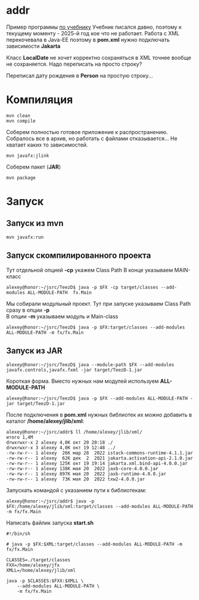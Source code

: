 addr
===

Пример программы [по учебнику](https://code.makery.ch/ru/library/javafx-tutorial/) Учебник писался давно, 
поэтому к текущему моменту - 2025-й год кое что не работает. Работа с XML перекочевала в Java-EE 
поэтому в **pom.xml** нужно подключать зависимости **Jakarta**

Класс **LocalDate** не хочет корректно сохраняться в XML точнее вообще не сохраняется. 
Надо переписать на просто строку?

Переписал дату рождения в **Person** на простую строку...


Компиляция
===

```shell
mvn clean
mvn compile
```

Соберем полностью готовое приложение к распространению. Собралось все в архив, 
но работать с файлами отказывается... Не хватает каких то зависимостей.

```shell
mvn javafx:jlink
```

Соберем пакет (**JAR**)

```shell
mvn package
```

Запуск
===

Запуск из **mvn**
---

```shell
mvn javafx:run
```

Запуск скомпилированного проекта
---

Тут отдельной опцией **-cp** укажем Class Path В конце указываем MAIN-класс

```shell
alexey@honor:~/jsrc/TeezD$ java -p $FX -cp target/classes --add-modules ALL-MODULE-PATH  fx.Main
```

Мы собирали модульный проект. Тут при запуске указываем Class Path сразу в опции **-p** \
В опции **-m** указываем модуль и Main-class

```shell
alexey@honor:~/jsrc/TeezD$ java -p $FX:target/classes --add-modules ALL-MODULE-PATH -m fx/fx.Main
```

Запуск из **JAR**
---

```shell
alexey@honor:~/jsrc/TeezD$ java --module-path $FX --add-modules javafx.controls,javafx.fxml -jar target/TeezD-1.jar
```

Короткая форма. Вместо нужных нам модулей используем **ALL-MODULE-PATH**

```shell
alexey@honor:~/jsrc/TeezD$ java -p $FX --add-modules ALL-MODULE-PATH -jar target/TeezD-1.jar
```

После подключения в **pom.xml** нужных библиотек их можно добавить в каталог **/home/alexey/jlib/xml**:

```shell
alexey@honor:~/jsrc/addr$ ll /home/alexey/jlib/xml/
итого 1,4M
drwxrwxr-x 2 alexey 4,0K окт 20 20:18 ./
drwxrwxr-x 3 alexey 4,0K окт 19 12:48 ../
-rw-rw-r-- 1 alexey  26K мар 28  2022 istack-commons-runtime-4.1.1.jar
-rw-rw-r-- 1 alexey  62K дек  2  2021 jakarta.activation-api-2.1.0.jar
-rw-rw-r-- 1 alexey 125K окт 19 19:14 jakarta.xml.bind-api-4.0.0.jar
-rw-rw-r-- 1 alexey 138K мая 20  2022 jaxb-core-4.0.0.jar
-rw-rw-r-- 1 alexey 897K мая 20  2022 jaxb-runtime-4.0.0.jar
-rw-rw-r-- 1 alexey  73K мая 20  2022 txw2-4.0.0.jar
```

Запускать командой с указанием пути к библиотекам:

```shell
alexey@honor:~/jsrc/addr$ java -p $FX:/home/alexey/jlib/xml:target/classes --add-modules ALL-MODULE-PATH -m fx/fx.Main
```

Написать файлик запуска **start.sh**

```shell
#!/bin/sh

# java -p $FX:$XML:target/classes --add-modules ALL-MODULE-PATH -m fx/fx.Main

CLASSES=./target/classes
FXX=/home/alexey/jfx
XMLL=/home/alexey/jlib/xml

java -p $CLASSES:$FXX:$XMLL \
    --add-modules ALL-MODULE-PATH \
    -m fx/fx.Main
```

